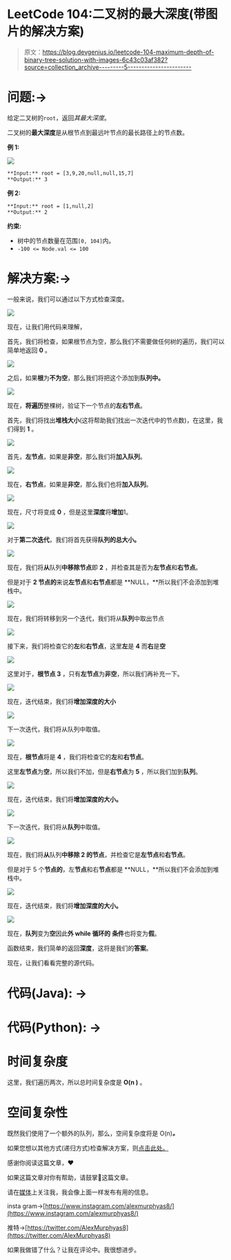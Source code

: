 # LeetCode 104:二叉树的最大深度(带图片的解决方案)

> 原文：<https://blog.devgenius.io/leetcode-104-maximum-depth-of-binary-tree-solution-with-images-6c43c03af382?source=collection_archive---------5----------------------->

# 问题:→

给定二叉树的`root`，返回*其最大深度*。

二叉树的**最大深度**是从根节点到最远叶节点的最长路径上的节点数。

**例 1:**

![](img/db0ee5f71e59b15ac75e7246ab48fb90.png)

```
**Input:** root = [3,9,20,null,null,15,7]
**Output:** 3
```

**例 2:**

```
**Input:** root = [1,null,2]
**Output:** 2
```

**约束:**

*   树中的节点数量在范围`[0, 104]`内。
*   `-100 <= Node.val <= 100`

# 解决方案:→

一般来说，我们可以通过以下方式检查深度。

![](img/e9d499328d558ab9be6cf1490f7f2c17.png)

现在，让我们用代码来理解，

首先，我们将检查，如果根节点为空，那么我们不需要做任何树的遍历，我们可以简单地返回 **0** 。

![](img/88955844a0e26f9bdf8d8c24cc680f9c.png)

之后，如果**根**为**不为空**，那么我们将把这个添加到**队列中。**

![](img/d937dccdd6a16a831b88259b1d9148e2.png)

现在，**将遍历**整棵树，验证下一个节点的**左右节点**。

首先，我们将找出**堆栈大小**(这将帮助我们找出一次迭代中的节点数)，在这里，我们得到 **1** 。

![](img/1e0961f52df23c5d6ec5d986a28e3ce9.png)

首先，**左节点**，如果是**非空**，那么我们将**加入队列**。

![](img/66dcb4f05378156fd65ded2e37f70596.png)

现在，**右节点**，如果是**非空**，那么我们也将**加入队列**。

![](img/37a86eb91749d537e3aa9cfe6e54ee51.png)

现在，尺寸将变成 **0** ，但是这里**深度**将**增加**1。

![](img/31b35c213683420f81382d5f5abb2fdd.png)

对于**第二次迭代**，我们将首先获得**队列的总大小。**

![](img/9712d5704906d64fc8db3d395dea17f0.png)

现在，我们将**从**队列**中移除节点**即 **2** ，并检查其是否为**左节点**和**右节点**。

但是对于 **2 节点的**来说**左节点**和**右节点**都是 **NULL，**所以我们不会添加到堆栈中。

![](img/187650f544e34f888505427a43a0f308.png)

现在，我们将转移到另一个迭代，我们将从**队列**中取出节点

![](img/e7fd967fd686949385fda3b32fafac2f.png)

接下来，我们将检查它的**左**和**右节点**，这里**左**是 **4** 而**右**是**空**

![](img/0d69071058a1af5bd468c75c43086442.png)

这里对于，**根节点 3** ，只有**左节点**为**非空**，所以我们再补充一下。

![](img/6e25e2c75dcbc2e55d7346f4f4f1f3f6.png)

现在，迭代结束，我们将**增加深度的大小**

![](img/8ee5c62b26d61d87e644916169581655.png)

下一次迭代，我们将从队列中取值。

![](img/c8635f8994726b61a325525b7a306561.png)

现在，**根节点**将是 **4** ，我们将检查它的**左**和**右节点**。

这里**左节点**为**空**，所以我们不加，但是**右节点**为 **5** ，所以我们加到**队列**。

![](img/776cbbb59427551ae1dc4f8560dbf205.png)

现在，迭代结束，我们将**增加深度的大小。**

![](img/88e4f0e8aecf0f9822f84c1ff74c8810.png)

下一次迭代，我们将从**队列**中取值。

![](img/e9ebc58c02a880a41cf9149397745f8f.png)

现在，我们将**从**队列**中移除 **2** 的节点**，并检查它是**左节点**和**右节点**。

但是对于 5 个**节点的**，左**节点**和右**节点**都是 **NULL，**所以我们不会添加到堆栈中。

![](img/f13d4e2cc945b203dc4c0c1b7920b650.png)

现在，迭代结束，我们将**增加深度的大小。**

![](img/3bf0b05660fd2f92d344a120f5e14cf5.png)

现在，**队列**变为**空**因此**外 while 循环的** **条件**也将变为**假**。

函数结束，我们简单的返回**深度**，这将是我们的**答案**。

现在，让我们看看完整的源代码。

# 代码(Java): →

# 代码(Python): →

# 时间复杂度

这里，我们遍历两次，所以总时间复杂度是 **O(n )** 。

# 空间复杂性

既然我们使用了一个额外的队列，那么，空间复杂度将是 O(n)***。***

如果您想以其他方式(递归方式)检查解决方案，则[点击此处。](https://medium.com/@alexmurphyas8/leetcode-104-maximum-depth-of-binary-tree-using-recursive-way-solution-with-images-91c427de9c6c)

感谢你阅读这篇文章，❤

如果这篇文章对你有帮助，请鼓掌👏这篇文章。

请在[媒体](https://medium.com/@alexmurphyas8)上关注我，我会像上面一样发布有用的信息。

insta gram→[https://www.instagram.com/alexmurphyas8/](https://www.instagram.com/alexmurphyas8/)

推特→[https://twitter.com/AlexMurphyas8](https://twitter.com/AlexMurphyas8)

如果我做错了什么？让我在评论中。我很想进步。